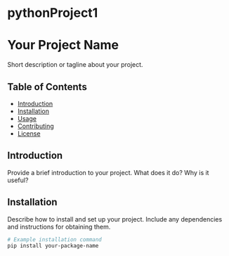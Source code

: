# pythonProject1
# Your Project Name

Short description or tagline about your project.

## Table of Contents
- [Introduction](#introduction)
- [Installation](#installation)
- [Usage](#usage)
- [Contributing](#contributing)
- [License](#license)

## Introduction

Provide a brief introduction to your project. What does it do? Why is it useful?

## Installation

Describe how to install and set up your project. Include any dependencies and instructions for obtaining them.

```bash
# Example installation command
pip install your-package-name
